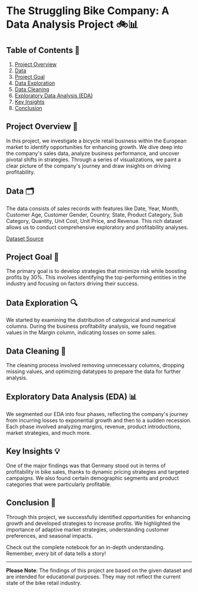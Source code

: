 # The Struggling Bike Company: A Data Analysis Project 🚲📊

## Table of Contents 📘

1. [Project Overview](#Project-Overview)
2. [Data](#Data)
3. [Project Goal](#Project-Goal)
4. [Data Exploration](#Data-Exploration)
5. [Data Cleaning](#Data-Cleaning)
6. [Exploratory Data Analysis (EDA)](#EDA)
7. [Key Insights](#Key-Insights)
8. [Conclusion](#conclusion)

## Project Overview 🚀

In this project, we investigate a bicycle retail business within the European market to identify opportunities for enhancing growth. We dive deep into the company's sales data, analyze business performance, and uncover pivotal shifts in strategies. Through a series of visualizations, we paint a clear picture of the company's journey and draw insights on driving profitability.

## Data 🗂️

The data consists of sales records with features like Date, Year, Month, Customer Age, Customer Gender, Country, State, Product Category, Sub Category, Quantity, Unit Cost, Unit Price, and Revenue. This rich dataset allows us to conduct comprehensive exploratory and profitability analyses.

[Dataset Source](https://www.kaggle.com/datasets/thedevastator/analyzing-customer-spending-habits-to-improve-sa)

## Project Goal 🎯

The primary goal is to develop strategies that minimize risk while boosting profits by 30%. This involves identifying the top-performing entities in the industry and focusing on factors driving their success.

## Data Exploration 🔍

We started by examining the distribution of categorical and numerical columns. During the business profitability analysis, we found negative values in the Margin column, indicating losses on some sales.

## Data Cleaning 🧹

The cleaning process involved removing unnecessary columns, dropping missing values, and optimizing datatypes to prepare the data for further analysis.

## Exploratory Data Analysis (EDA) 📊

We segmented our EDA into four phases, reflecting the company's journey from incurring losses to exponential growth and then to a sudden recession. Each phase involved analyzing margins, revenue, product introductions, market strategies, and much more.

## Key Insights 💡

One of the major findings was that Germany stood out in terms of profitability in bike sales, thanks to dynamic pricing strategies and targeted campaigns. We also found certain demographic segments and product categories that were particularly profitable.

## Conclusion 🏁

Through this project, we successfully identified opportunities for enhancing growth and developed strategies to increase profits. We highlighted the importance of adaptive market strategies, understanding customer preferences, and seasonal impacts.

Check out the complete notebook for an in-depth understanding. Remember, every bit of data tells a story!

---

**Please Note**: The findings of this project are based on the given dataset and are intended for educational purposes. They may not reflect the current state of the bike retail industry.
